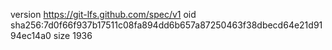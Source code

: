 version https://git-lfs.github.com/spec/v1
oid sha256:7d0f66f937b17511c08fa894dd6b657a87250463f38dbecd64e21d9194ec14a0
size 1936
